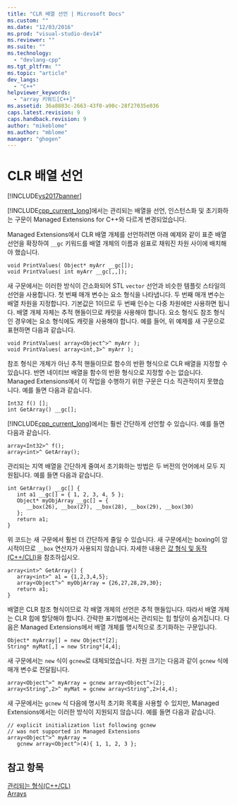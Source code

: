 ```yaml
---
title: "CLR 배열 선언 | Microsoft Docs"
ms.custom: ""
ms.date: "12/03/2016"
ms.prod: "visual-studio-dev14"
ms.reviewer: ""
ms.suite: ""
ms.technology: 
  - "devlang-cpp"
ms.tgt_pltfrm: ""
ms.topic: "article"
dev_langs: 
  - "C++"
helpviewer_keywords: 
  - "array 키워드[C++]"
ms.assetid: 36a8883c-2663-43f0-a90c-28f27035e036
caps.latest.revision: 9
caps.handback.revision: 9
author: "mikeblome"
ms.author: "mblome"
manager: "ghogen"
---
```

# CLR 배열 선언
[!INCLUDE[vs2017banner](../assembler/inline/includes/vs2017banner.md)]

[!INCLUDE[cpp_current_long](../Token/cpp_current_long_md.md)]에서는 관리되는 배열을 선언, 인스턴스화 및 초기화하는 구문이 Managed Extensions for C\+\+와 다르게 변경되었습니다.  
  
 Managed Extensions에서 CLR 배열 개체를 선언하려면 아래 예제와 같이 표준 배열 선언을 확장하여 `__gc` 키워드를 배열 개체의 이름과 쉼표로 채워진 차원 사이에 배치해야 했습니다.  
  
```  
void PrintValues( Object* myArr __gc[]);  
void PrintValues( int myArr __gc[,,]);  
```  
  
 새 구문에서는 이러한 방식이 간소화되어 STL `vector` 선언과 비슷한 템플릿 스타일의 선언을 사용합니다.  첫 번째 매개 변수는 요소 형식을 나타냅니다.  두 번째 매개 변수는 배열 차원을 지정합니다. 기본값은 1이므로 두 번째 인수는 다중 차원에만 사용하면 됩니다.  배열 개체 자체는 추적 핸들이므로 캐럿을 사용해야 합니다.  요소 형식도 참조 형식인 경우에는 요소 형식에도 캐럿을 사용해야 합니다.  예를 들어, 위 예제를 새 구문으로 표현하면 다음과 같습니다.  
  
```  
void PrintValues( array<Object^>^ myArr );  
void PrintValues( array<int,3>^ myArr );  
```  
  
 참조 형식은 개체가 아닌 추적 핸들이므로 함수의 반환 형식으로 CLR 배열을 지정할 수 있습니다. 반면 네이티브 배열을 함수의 반환 형식으로 지정할 수는 없습니다. Managed Extensions에서 이 작업을 수행하기 위한 구문은 다소 직관적이지 못했습니다.  예를 들면 다음과 같습니다.  
  
```  
Int32 f() [];  
int GetArray() __gc[];  
```  
  
 [!INCLUDE[cpp_current_long](../Token/cpp_current_long_md.md)]에서는 훨씬 간단하게 선언할 수 있습니다.  예를 들면 다음과 같습니다.  
  
```  
array<Int32>^ f();  
array<int>^ GetArray();  
```  
  
 관리되는 지역 배열을 간단하게 줄여서 초기화하는 방법은 두 버전의 언어에서 모두 지원됩니다.  예를 들면 다음과 같습니다.  
  
```  
int GetArray() __gc[] {  
   int a1 __gc[] = { 1, 2, 3, 4, 5 };  
   Object* myObjArray __gc[] = {   
      __box(26), __box(27), __box(28), __box(29), __box(30)  
   };  
   return a1;  
}  
```  
  
 위 코드는 새 구문에서 훨씬 더 간단하게 줄일 수 있습니다. 새 구문에서는 boxing이 암시적이므로 `__box` 연산자가 사용되지 않습니다. 자세한 내용은 [값 형식 및 동작\(C\+\+\/CLI\)](../dotnet/value-types-and-their-behaviors-cpp-cli.md)을 참조하십시오.  
  
```  
array<int>^ GetArray() {  
   array<int>^ a1 = {1,2,3,4,5};  
   array<Object^>^ myObjArray = {26,27,28,29,30};  
   return a1;  
}  
```  
  
 배열은 CLR 참조 형식이므로 각 배열 개체의 선언은 추적 핸들입니다.  따라서 배열 개체는 CLR 힙에 할당해야 합니다. 간략한 표기법에서는 관리되는 힙 할당이 숨겨집니다. 다음은 Managed Extensions에서 배열 개체를 명시적으로 초기화하는 구문입니다.  
  
```  
Object* myArray[] = new Object*[2];  
String* myMat[,] = new String*[4,4];  
```  
  
 새 구문에서는 `new` 식이 `gcnew`로 대체되었습니다.  차원 크기는 다음과 같이 `gcnew` 식에 매개 변수로 전달됩니다.  
  
```  
array<Object^>^ myArray = gcnew array<Object^>(2);  
array<String^,2>^ myMat = gcnew array<String^,2>(4,4);  
```  
  
 새 구문에서는 `gcnew` 식 다음에 명시적 초기화 목록을 사용할 수 있지만, Managed Extensions에서는 이러한 방식이 지원되지 않습니다.  예를 들면 다음과 같습니다.  
  
```  
// explicit initialization list following gcnew   
// was not supported in Managed Extensions  
array<Object^>^ myArray =   
   gcnew array<Object^>(4){ 1, 1, 2, 3 };  
```  
  
## 참고 항목  
 [관리되는 형식\(C\+\+\/CL\)](../dotnet/managed-types-cpp-cl.md)   
 [Arrays](../windows/arrays-cpp-component-extensions.md)